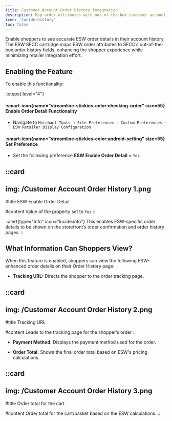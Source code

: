 ```yaml
---
title: Customer Account Order History Integration
description: Map order attributes with out-of-the-box customer account order history attributes.
icon: 'lucide:history'
toc: false
---
```


Enable shoppers to see accurate ESW order details in their account history. The ESW SFCC cartridge maps ESW order attributes to SFCC’s out-of-the-box order history fields, enhancing the shopper experience while minimizing retailer integration effort.

## Enabling the Feature

To enable this functionality:

::steps{:level="4"}

#### :smart-icon{name="streamline-stickies-color:checking-order" size=55} Enable Order Detail Functionality  

- Navigate to `Merchant Tools → Site Preferences → Custom Preferences → ESW Retailer Display Configuration`

#### :smart-icon{name="streamline-stickies-color:android-setting" size=55} Set Preference

- Set the following preference **ESW Enable Order Detail** = `Yes`

::card
---
img: /Customer Account Order History 1.png
---
#title
ESW Enable Order Detail

#content
Value of the property set to `Yes`
::


::alert{type="info" icon="lucide:info"}
This enables ESW-specific order details to be shown on the storefront’s order confirmation and order history pages.
::


## What Information Can Shoppers View?

When this feature is enabled, shoppers can view the following ESW-enhanced order details on their Order History page:

- **Tracking URL:** Directs the shopper to the order tracking page.

::card
---
img: /Customer Account Order History 2.png
---
#title
Tracking URL

#content
Leads to the tracking page for the shopper’s order
::

- **Payment Method:** Displays the payment method used for the order.

- **Order Total:** Shows the final order total based on ESW's pricing calculations.

::card
---
img: /Customer Account Order History 3.png
---
#title
Order total for the cart

#content
Order total for the cart/basket based on the ESW calculations.
::

